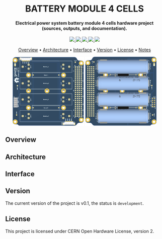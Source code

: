 <h1 align="center">
	BATTERY MODULE 4 CELLS
	<br>
</h1>

<h4 align="center">Electrical power system battery module 4 cells hardware project (sources, outputs, and documentation).</h4>

<p align="center">
    <a href="">
		<img src="https://img.shields.io/badge/status-development-green?style=for-the-badge">
	</a>
    <a href="https://github.com/spacelab-ufsc/battery-module-4c/releases">
		<img src="https://img.shields.io/badge/version-0.1-blue?style=for-the-badge">
	</a>
	<a href="">
		<img src="https://img.shields.io/badge/CAD%20tool-altium%20v18.1.7-9cf?style=for-the-badge">
	</a>
	<a href="">
		<img src="https://img.shields.io/badge/LICENSE-CERN%20OHL%202-green?style=for-the-badge">
	</a>
	<a href="https://github.com/spacelab-ufsc/eps2">
		<img src="https://img.shields.io/badge/for%20more-here-lightgray?style=for-the-badge">
	</a>
</p>

<p align="center">
  	<a href="#overview">Overview</a> •
  	<a href="#architecture">Architecture</a> •
  	<a href="#interface">Interface</a> •
  	<a href="#version">Version</a> •
  	<a href="#license">License</a> •
  	<a href="#notes">Notes</a>
</p>

<p align="center">
	<img width="45%" src="https://github.com/spacelab-ufsc/battery-module-4c/blob/master/images/bat2-pcb-top.png">
	<img width="45%" src="https://github.com/spacelab-ufsc/battery-module-4c/blob/master/images/bat2-pcb-bottom.png">
</p>


## Overview

## Architecture

## Interface

## Version

The current version of the project is v0.1, the status is ```development```.

## License

This project is licensed under CERN Open Hardware License, version 2.

